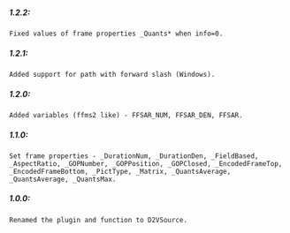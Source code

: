 ##### 1.2.2:
    Fixed values of frame properties _Quants* when info=0.

##### 1.2.1:
    Added support for path with forward slash (Windows).

##### 1.2.0:
    Added variables (ffms2 like) - FFSAR_NUM, FFSAR_DEN, FFSAR.

##### 1.1.0:
    Set frame properties - _DurationNum, _DurationDen, _FieldBased, _AspectRatio, _GOPNumber, _GOPPosition, _GOPClosed, _EncodedFrameTop, _EncodedFrameBottom, _PictType, _Matrix, _QuantsAverage, _QuantsAverage, _QuantsMax.

##### 1.0.0:
    Renamed the plugin and function to D2VSource.